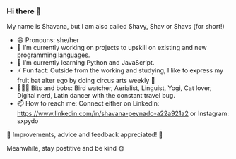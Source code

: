 ### Hi there 👋 
My name is Shavana, but I am also called Shavy, Shav or Shavs (for short!)
- 😄 Pronouns: she/her
- 🔭 I’m currently working on projects to upskill on existing and new programming languages.
- 🌱 I’m currently learning Python and JavaScript.
- ⚡ Fun fact: Outside from the working and studying, I like to express my fruit bat alter ego by doing circus arts weekly 🦇
- 👩🏾‍💻 Bits and bobs: Bird watcher, Aerialist, Linguist, Yogi, Cat lover, Digital nerd, Latin dancer with the constant travel bug.
- 📫 How to reach me: Connect either on LinkedIn: https://www.linkedin.com/in/shavana-peynado-a22a921a2 or Instagram: sxpydo

🔨 Improvements, advice and feedback appreciated! 🔨

Meanwhile, stay postitive and be kind 🌞

<!--
**sxpydo/sxpydo** is a ✨ _special_ ✨ repository because its `README.md` (this file) appears on your GitHub profile.

Here are some ideas to get you started:

- 🔭 I’m currently working on ...
- 🌱 I’m currently learning ...
- 👯 I’m looking to collaborate on ...
- 🤔 I’m looking for help with ...
- 💬 Ask me about ...
- 📫 How to reach me: ...
- 😄 Pronouns: ...
- ⚡ Fun fact: ...
-->
